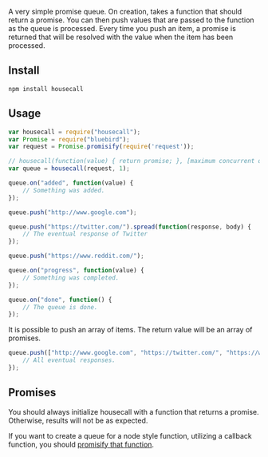 A very simple promise queue. On creation, takes a function that should return a promise. 
You can then push values that are passed to the function as the queue is processed. Every time you push an
item, a promise is returned that will be resolved with the value when the item has been processed.

## Install

```
npm install housecall
```

## Usage

```javascript
var housecall = require("housecall");
var Promise = require("bluebird");
var request = Promise.promisify(require('request'));

// housecall(function(value) { return promise; }, [maximum concurrent queue items])
var queue = housecall(request, 1);

queue.on("added", function(value) {
	// Something was added.
});

queue.push("http://www.google.com");

queue.push("https://twitter.com/").spread(function(response, body) {
	// The eventual response of Twitter
});

queue.push("https://www.reddit.com/");

queue.on("progress", function(value) {
	// Something was completed.
});

queue.on("done", function() {
	// The queue is done.
});

```

It is possible to push an array of items. The return value will be an array of promises.

```javascript
queue.push(["http://www.google.com", "https://twitter.com/", "https://www.reddit.com/"]).all(function(responses) {
	// All eventual responses.
});
```

## Promises

You should always initialize housecall with a function that returns a promise. Otherwise, results will not be as expected.

If you want to create a queue for a node style function, utilizing a callback function, you should [promisify that function](https://github.com/petkaantonov/bluebird/blob/master/API.md#promisification).